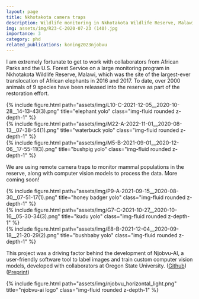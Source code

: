 ```yaml
---
layout: page
title: Nkhotakota camera traps
description: Wildlife monitoring in Nkhotakota Wildlife Reserve, Malawi
img: assets/img/R23-C-2020-07-23 (140).jpg
importance: 3
category: phd
related_publications: koning2023njobvu
---
```


I am extremely fortunate to get to work with collaborators from African Parks and the U.S. Forest Service on a large monitoring program in Nkhotakota Wildlife Reserve, Malawi, which was the site of the largest-ever translocation of African elephants in 2016 and 2017. To date, over 2000 animals of 9 species have been released into the reserve as part of the restoration effort.

<div class="row">
    <div class="col-sm mt-3 mt-md-0">
        {% include figure.html path="assets/img/L10-C-2021-12-05__2020-10-28__14-13-43(3).png" title="elephant yolo" class="img-fluid rounded z-depth-1" %}
    </div>
    <div class="col-sm mt-3 mt-md-0">
        {% include figure.html path="assets/img/M22-A-2022-11-01__2020-08-13__07-38-54(1).png" title="waterbuck yolo" class="img-fluid rounded z-depth-1" %}
    </div>
    <div class="col-sm mt-3 mt-md-0">
        {% include figure.html path="assets/img/M5-B-2021-09-01__2020-12-06__17-55-11(3).png" title="bushpig yolo" class="img-fluid rounded z-depth-1" %}
    </div>
</div>

We are using remote camera traps to monitor mammal populations in the reserve, along with computer vision models to process the data. More coming soon!

<div class="row">
    <div class="col-sm mt-3 mt-md-0">
        {% include figure.html path="assets/img/P9-A-2021-09-15__2020-08-30__07-51-17(1).png" title="honey badger yolo" class="img-fluid rounded z-depth-1" %}
    </div>
    <div class="col-sm mt-3 mt-md-0">
        {% include figure.html path="assets/img/G7-C-2021-10-27__2020-10-16__05-30-34(3).png" title="kudu yolo" class="img-fluid rounded z-depth-1" %}
    </div>
    <div class="col-sm mt-3 mt-md-0">
        {% include figure.html path="assets/img/E8-B-2021-12-04__2020-09-18__21-20-29(2).png" title="bushbaby yolo" class="img-fluid rounded z-depth-1" %}
    </div>
</div>

This project was a driving factor behind the development of Njobvu-AI, a user-friendly software tool to label images and train custom computer vision models, developed with collaborators at Oregon State University. (<a href="https://github.com/sullichrosu/Njobvu-AI">Github</a>) (<a href="https://arxiv.org/abs/2308.16435">Preprint</a>)

<div class="row">
    <div class="col-sm mt-3 mt-md-0">
        {% include figure.html path="assets/img/njobvu_horizontal_light.png" title="njobvu-ai logo" class="img-fluid rounded z-depth-1" %}
    </div>
</div>


